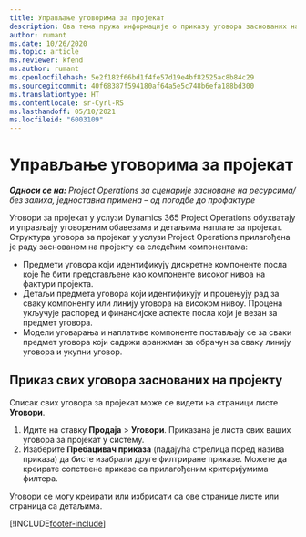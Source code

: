 ```yaml
---
title: Управљање уговорима за пројекат
description: Ова тема пружа информације о приказу уговора заснованих на пројекту.
author: rumant
ms.date: 10/26/2020
ms.topic: article
ms.reviewer: kfend
ms.author: rumant
ms.openlocfilehash: 5e2f182f66bd1f4fe57d19e4bf82525ac8b84c29
ms.sourcegitcommit: 40f68387f594180af64a5e5c748b6efa188bd300
ms.translationtype: HT
ms.contentlocale: sr-Cyrl-RS
ms.lasthandoff: 05/10/2021
ms.locfileid: "6003109"
---
```

# <a name="manage-project-contracts"></a>Управљање уговорима за пројекат

_**Односи се на:** Project Operations за сценарије засноване на ресурсима/без залиха, једноставна примена – од погодбе до профактуре_

Уговори за пројекат у услузи Dynamics 365 Project Operations обухватају и управљају уговореним обавезама и детаљима наплате за пројекат. Структура уговора за пројекат у услузи Project Operations прилагођена је раду заснованом на пројекту са следећим компонентама:

- Предмети уговора који идентификују дискретне компоненте посла које ће бити представљене као компоненте високог нивоа на фактури пројекта.
- Детаљи предмета уговора који идентификују и процењују рад за сваку компоненту или линију уговора на високом нивоу. Процена укључује распоред и финансијске аспекте посла који је везан за предмет уговора.
- Модели уговарања и наплативе компоненте постављају се за сваки предмет уговора који садржи аранжман за обрачун за сваку линију уговора и укупни уговор.

## <a name="view-all-project-based-contracts"></a>Приказ свих уговора заснованих на пројекту

Списак свих уговора за пројекат може се видети на страници листе **Уговори**. 

1. Идите на ставку **Продаја** > **Уговори**. Приказана је листа свих ваших уговора за пројекат у систему. 
2. Изаберите **Пребацивач приказа** (падајућа стрелица поред назива приказа) да бисте изабрали друге филтриране приказе. Можете да креирате сопствене приказе са прилагођеним критеријумима филтера.

Уговори се могу креирати или избрисати са ове странице листе или страница са детаљима.


[!INCLUDE[footer-include](../../includes/footer-banner.md)]